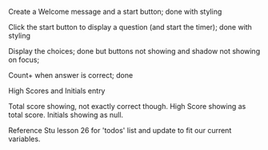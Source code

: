 Create a Welcome message and a start button; done with styling 

Click the start button to display a question
(and start the timer); done with styling

Display the choices; done but buttons not showing and shadow not showing on focus;

Count+ when answer is correct; done

High Scores and Initials entry

Total score showing, not exactly correct though.
High Score showing as total score.
Initials showing as null.

Reference Stu lesson 26 for 'todos' list and update to fit our current variables.


